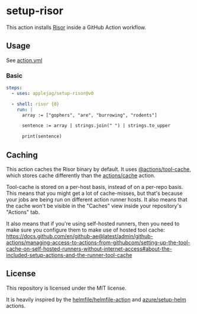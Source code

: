 # setup-risor

This action installs [Risor](https://risor.io/) inside a GitHub Action workflow.

## Usage

See [action.yml](./action.yml)

### Basic

```yaml
steps:
  - uses: applejag/setup-risor@v0

  - shell: risor {0}
    run: |
      array := ["gophers", "are", "burrowing", "rodents"]

      sentence := array | strings.join(" ") | strings.to_upper

      print(sentence)
```

## Caching

This action caches the Risor binary by default.
It uses [@actions/tool-cache](https://github.com/actions/toolkit/tree/main/packages/tool-cache),
which stores cache differently than the [actions/cache](https://github.com/actions/cache)
action.

Tool-cache is stored on a per-host basis, instead of on a per-repo basis.
This means that you might get a lot of cache-misses, but that's because your
jobs are being run on different action runner hosts.
It also means that the cache won't be visible in the "Caches" view inside
your repository's "Actions" tab.

It also means that if you're using self-hosted runners, then you need to make
sure you configure them to make use of hosted tool cache:
<https://docs.github.com/en/github-ae@latest/admin/github-actions/managing-access-to-actions-from-githubcom/setting-up-the-tool-cache-on-self-hosted-runners-without-internet-access#about-the-included-setup-actions-and-the-runner-tool-cache>

## License

This repository is licensed under the MIT license.

It is heavily inspired by the [helmfile/helmfile-action](https://github.com/helmfile/helmfile-action)
and [azure/setup-helm](https://github.com/Azure/setup-helm) actions.
